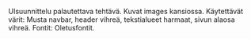 UIsuunnittelu palautettava tehtävä. Kuvat images kansiossa.
Käytettävät värit: Musta navbar, header vihreä, tekstialueet harmaat, sivun alaosa vihreä. 
Fontit: Oletusfontit.